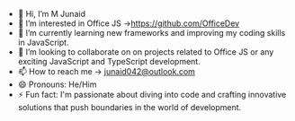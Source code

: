- 👋 Hi, I’m M Junaid
- 👀 I’m interested in Office JS ->https://github.com/OfficeDev
- 🌱 I’m currently learning  new frameworks and improving my coding skills in JavaScript.
- 💞️ I’m looking to collaborate on on projects related to Office JS or any exciting JavaScript and TypeScript development.
- 📫 How to reach me -> junaid042@outlook.com
- 😄 Pronouns: He/Him
- ⚡ Fun fact: I'm passionate about diving into code and crafting innovative solutions that push boundaries in the world of development.

<!---
junaid042/junaid042 is a ✨ special ✨ repository because its `README.md` (this file) appears on your GitHub profile.
You can click the Preview link to take a look at your changes.
--->
